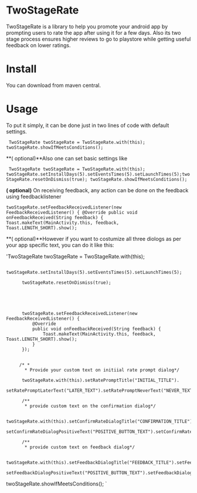 # TwoStageRate
TwoStageRate is a library to help you promote your android app by prompting users to rate the app after using it for a few days. Also its two stage process ensures higher reviews to go to playstore while getting useful feedback on lower ratings.

# Install
You can download from maven central.

#  Usage

To put it simply, it can be done just in two lines of code with default settings.

` TwoStageRate twoStageRate = TwoStageRate.with(this);
         twoStageRate.showIfMeetsConditions();`
         
         
         
         
         
**( optional)**Also one can set basic settings like

` TwoStageRate twoStageRate = TwoStageRate.with(this);
    twoStageRate.setInstallDays(5).setEventsTimes(5).setLaunchTimes(5);twoStageRate.resetOnDismiss(true);
         twoStageRate.showIfMeetsConditions();`
         
         
         
         
         
         
**( optional)** On receiving feedback, any action can be done on the feedback using feedbacklistener
 
 `twoStageRate.setFeedbackReceivedListener(new FeedbackReceivedListener() {
              @Override
              public void onFeedbackReceived(String feedback) {
                  Toast.makeText(MainActivity.this, feedback, Toast.LENGTH_SHORT).show();`
                  
                  
                  
                  
                  
                  
                  
 **( optional)**However if you want to costumize all three diologs as per your app specific text, you can do it like this:
 
 'TwoStageRate twoStageRate = TwoStageRate.with(this);                               
  
          twoStageRate.setInstallDays(5).setEventsTimes(5).setLaunchTimes(5);
  
          twoStageRate.resetOnDismiss(true);
  
  
          
  
  
          twoStageRate.setFeedbackReceivedListener(new FeedbackReceivedListener() {
              @Override
              public void onFeedbackReceived(String feedback) {
                  Toast.makeText(MainActivity.this, feedback, Toast.LENGTH_SHORT).show();
              }
          });
  
  
         /* *
           * Provide your custom text on initiial rate prompt dialog*/
           
          twoStageRate.with(this).setRatePromptTitle("INITIAL_TITLE").
                  setRatePromptLaterText("LATER_TEXT").setRatePromptNeverText("NEVER_TEXT").setRatePromptDismissible(false);
  
          /**
           * provide custom text on the confirmation dialog*/
           
          twoStageRate.with(this).setConfirmRateDialogTitle("CONFIRMATION_TITLE").setConfirmRateDialogDescription("CONFIRMATION_DESCRITPION").
                  setConfirmRateDialogPositiveText("POSITIVE_BUTTON_TEXT").setConfirmRateDialogNegativeText("NEGATIVE_BUTTON_TEXT").setConfirmRateDialogDismissible(true);
  
          /**
           * provide custom text on feedback dialog*/
           
          twoStageRate.with(this).setFeedbackDialogTitle("FEEDBACK_TITLE").setFeedbackDialogDescription("FEEDBACK_DIALOG_DESCRIPTION").
                  setFeedbackDialogPositiveText("POSITIVE_BUTTON_TEXT").setFeedbackDialogNegativeText("NEGATIVE_BUTTON_TEXT").setFeedbackDialogDismissible(false);
  
  twoStageRate.showIfMeetsConditions();
`
         
         

